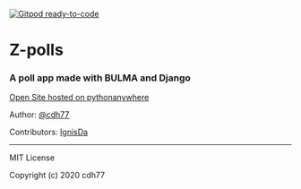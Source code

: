 [![Gitpod ready-to-code](https://img.shields.io/badge/Gitpod-ready--to--code-blue?logo=gitpod)](https://gitpod.io/#https://github.com/cdh77/poll-app)

# Z-polls
### A poll app made with BULMA and Django

[Open Site hosted on pythonanywhere](https://cdh77.pythonanywhere.com/polls)

Author: [@cdh77](https://github.com/polls)

Contributors: [IgnisDa](https://github.com/polls)
<hr>

MIT License

Copyright (c) 2020 cdh77
